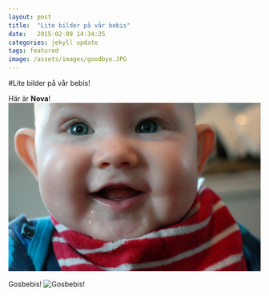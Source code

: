 ```yaml
---
layout: post
title:  "Lite bilder på vår bebis"
date:   2015-02-09 14:34:25
categories: jekyll update
tags: featured
image: /assets/images/goodbye.JPG
---
```

#Lite bilder på vår bebis!

Här är **Nova**!
![Sötisbebis!](/assets/images/01300283.JPG "Nova")

Gosbebis!
![Gosbebis!](/assets/images/klarnärbild.JPG "Nova")




